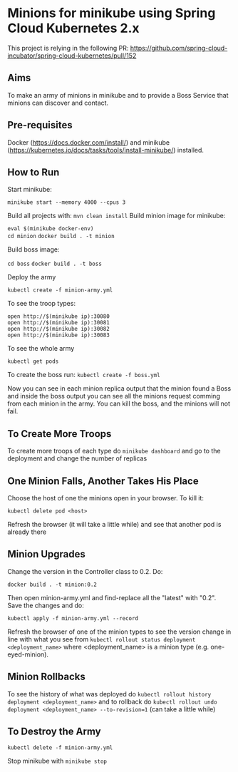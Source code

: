 # Minions for minikube using Spring Cloud Kubernetes 2.x

This project is relying in the following PR: https://github.com/spring-cloud-incubator/spring-cloud-kubernetes/pull/152

## Aims

To make an army of minions in minikube and to provide a Boss Service that minions can discover and contact.

## Pre-requisites

Docker (https://docs.docker.com/install/) and minikube (https://kubernetes.io/docs/tasks/tools/install-minikube/) installed.

## How to Run

Start minikube:
 
`minikube start --memory 4000 --cpus 3`

Build all projects with:
`mvn clean install`
Build minion image for minikube: 

`eval $(minikube docker-env)` <br/>
`cd minion`
`docker build . -t minion`

Build boss image: 

`cd boss`
`docker build . -t boss`


Deploy the army
 
`kubectl create -f minion-army.yml`

To see the troop types: 

`open http://$(minikube ip):30080` <br/>
`open http://$(minikube ip):30081` <br/>
`open http://$(minikube ip):30082` <br/>
`open http://$(minikube ip):30083` <br/>

To see the whole army 

`kubectl get pods`

To create the boss run:
`kubectl create -f boss.yml`

Now you can see in each minion replica output that the minion found a Boss and inside the boss output you can see
all the minions request comming from each minion in the army. You can kill the boss, and the minions will not fail.

## To Create More Troops

To create more troops of each type do `minikube dashboard` and go to the deployment and change the number of replicas

## One Minion Falls, Another Takes His Place

Choose the host of one the minions open in your browser. To kill it:

`kubectl delete pod <host>`

Refresh the browser (it will take a little while) and see that another pod is already there

## Minion Upgrades

Change the version in the Controller class to 0.2. Do:

`docker build . -t minion:0.2`

Then open minion-army.yml and find-replace all the "latest" with "0.2". Save the changes and do:

`kubectl apply -f minion-army.yml --record`

Refresh the browser of one of the minion types to see the version change in line with what you see from `kubectl rollout status deployment <deployment_name>` where <deployment_name> is a minion type (e.g. one-eyed-minion).

## Minion Rollbacks

To see the history of what was deployed do `kubectl rollout history deployment <deployment_name>` and to rollback do `kubectl rollout undo deployment <deployment_name> --to-revision=1` (can take a little while)

## To Destroy the Army

`kubectl delete -f minion-army.yml`

Stop minikube with `minikube stop`
